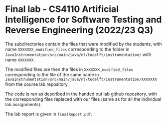 # Final lab - CS4110 Artificial Intelligence for Software Testing and Reverse Engineering (2022/23 Q3)

The subdirectories contain the files that were modified by the students, with name `XXXXXXX_modified_files` corresponding to the folder in `JavaInstrumentation/src/main/java/nl/tudelft/instrumentation/` with name `XXXXXXX`. 

The modified files are then the files in `XXXXXXX_modified_files` corresponding to the file of the same name in `JavaInstrumentation/src/main/java/nl/tudelft/instrumentation/XXXXXXX` from the course lab repository.

The code is ran as described in the handed out lab github repository, with the corresponding files replaced with our files (same as for all the individual lab assignments).

The lab report is given in `finalReport.pdf`.
